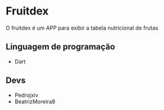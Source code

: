 # Fruitdex
O fruitdex é um APP para exibir a tabela nutricional de frutas 

## Linguagem de programação
- Dart

## Devs 
- Pedrojxiv
- BeatrizMoreira8
